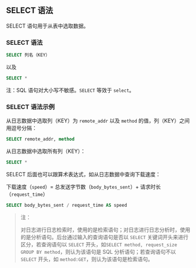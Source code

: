 ## SELECT 语法

SELECT 语句用于从表中选取数据。

### SELECT 语法

```sql
SELECT 列名（KEY）
```

以及

```sql
SELECT *
```

注：SQL 语句对大小写不敏感。`SELECT` 等效于 `select`。

### SELECT 语法示例

从日志数据中选取列（KEY）为 `remote_addr` 以及 `method` 的值，列（KEY）之间用逗号分隔：

```sql
SELECT remote_addr, method 
```

从日志数据中选取所有列（KEY）：

```sql
SELECT *
```

SELECT 后面也可以跟算术表达式，如从日志数据中查询下载速度：

下载速度（`speed`）= 总发送字节数（`body_bytes_sent`）+ 请求时长（`request_time`）

```sql
SELECT body_bytes_sent / request_time AS speed
```

> 注：
>
> 对日志进行日志检索时，使用的是检索语句；对日志进行日志分析时，使用的是分析语句。后台通过输入的查询语句是否以 `SELECT` 关键词开头来进行区分，若查询语句以 `SELECT` 开头，如`SELECT method, request_size GROUP BY method`，则认为该语句是 SQL 分析语句；若查询语句不以 `SELECT` 开头，如 `method:GET`，则认为该语句是检索语句。
